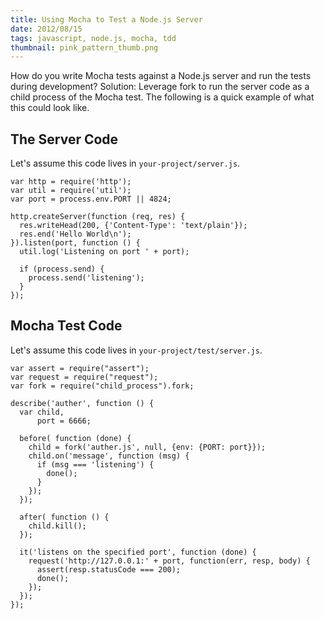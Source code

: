 ```yaml
---
title: Using Mocha to Test a Node.js Server
date: 2012/08/15
tags: javascript, node.js, mocha, tdd
thumbnail: pink_pattern_thumb.png
---
```


How do you write Mocha tests against a Node.js server and run the tests during development? Solution: Leverage fork to run the server code as a child process of the Mocha test. The following is a quick example of what this could look like.</p>

## The Server Code

Let's assume this code lives in <code>your-project/server.js</code>.

<pre><code>var http = require('http');
var util = require('util');
var port = process.env.PORT || 4824;

http.createServer(function (req, res) {
  res.writeHead(200, {'Content-Type': 'text/plain'});
  res.end('Hello World\n');
}).listen(port, function () {
  util.log('Listening on port ' + port);

  if (process.send) {
    process.send('listening');
  }
});
</code></pre>

## Mocha Test Code

Let's assume this code lives in <code>your-project/test/server.js</code>.

<pre><code>var assert = require("assert");
var request = require("request");
var fork = require("child_process").fork;

describe('auther', function () {
  var child,
      port = 6666;

  before( function (done) {
    child = fork('auther.js', null, {env: {PORT: port}});
    child.on('message', function (msg) {
      if (msg === 'listening') {
        done();
      }
    });
  });

  after( function () {
    child.kill();
  });

  it('listens on the specified port', function (done) {
    request('http://127.0.0.1:' + port, function(err, resp, body) {
      assert(resp.statusCode === 200);
      done();
    });
  });
});
</code></pre>
